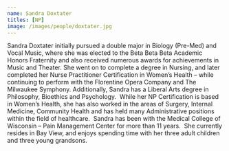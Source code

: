 ```yaml
---
name: Sandra Doxtater
titles: [NP]
image: /images/people/doxtater.jpg
---
```

Sandra Doxtater initially pursued a double major in Biology (Pre-Med) and Vocal Music, where she was elected to the Beta Beta Beta Academic Honors Fraternity and also received numerous awards for achievements in Music and Theater. She went on to complete a degree in Nursing, and later completed her Nurse Practitioner Certification in Women’s Health – while continuing to perform with the Florentine Opera Company and The Milwaukee Symphony. Additionally, Sandra has a Liberal Arts degree in Philosophy, Bioethics and Psychology.  While her NP Certification is based in Women’s Health, she has also worked in the areas of Surgery, Internal Medicine, Community Health and has held many Administrative positions within the field of healthcare.  Sandra has been with the Medical College of Wisconsin – Pain Management Center for more than 11 years.  She currently resides in Bay View, and enjoys spending time with her three adult children and three young grandsons.
